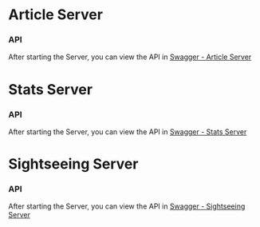 # Article Server
### API
After starting the Server, you can view the API in [Swagger - Article Server](http://localhost:8080/swagger-ui.html)

# Stats Server
### API
After starting the Server, you can view the API in [Swagger - Stats Server](http://localhost:8071/swagger-ui.html)

# Sightseeing Server
### API
After starting the Server, you can view the API in [Swagger - Sightseeing Server](http://localhost:8061/swagger-ui.html)

